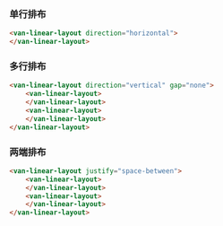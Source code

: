 ### 单行排布

``` html
<van-linear-layout direction="horizontal">
</van-linear-layout>
```

### 多行排布

``` html
<van-linear-layout direction="vertical" gap="none">
    <van-linear-layout>
    </van-linear-layout>
    <van-linear-layout>
    </van-linear-layout>
</van-linear-layout>
```

### 两端排布

``` html
<van-linear-layout justify="space-between">
    <van-linear-layout>
    </van-linear-layout>
    <van-linear-layout>
    </van-linear-layout>
</van-linear-layout>
```
